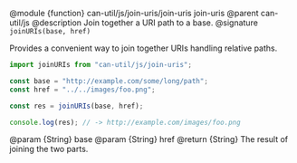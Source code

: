 @module {function} can-util/js/join-uris/join-uris join-uris
@parent can-util/js
@description Join together a URI path to a base.
@signature `joinURIs(base, href)`

Provides a convenient way to join together URIs handling relative paths.

```javascript
import joinURIs from "can-util/js/join-uris";

const base = "http://example.com/some/long/path";
const href = "../../images/foo.png";

const res = joinURIs(base, href);

console.log(res); // -> http://example.com/images/foo.png
```

@param {String} base
@param {String} href
@return {String} The result of joining the two parts.
